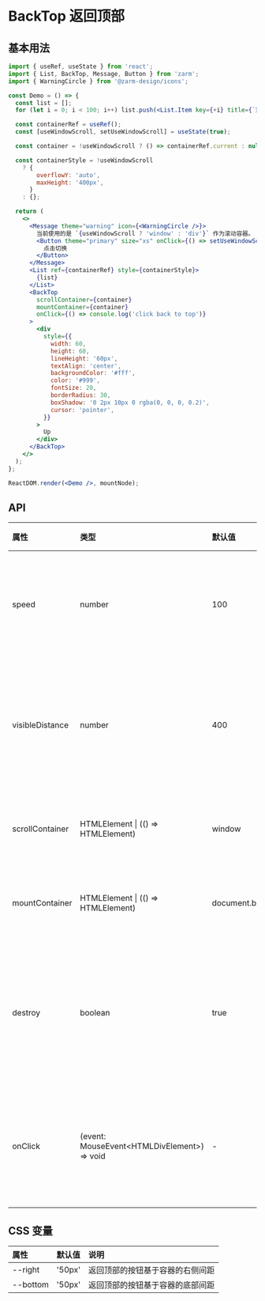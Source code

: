 # BackTop 返回顶部

## 基本用法

```jsx
import { useRef, useState } from 'react';
import { List, BackTop, Message, Button } from 'zarm';
import { WarningCircle } from '@zarm-design/icons';

const Demo = () => {
  const list = [];
  for (let i = 0; i < 100; i++) list.push(<List.Item key={+i} title={`第 ${i + 1} 行`} />);

  const containerRef = useRef();
  const [useWindowScroll, setUseWindowScroll] = useState(true);

  const container = !useWindowScroll ? () => containerRef.current : null;

  const containerStyle = !useWindowScroll
    ? {
        overflowY: 'auto',
        maxHeight: '400px',
      }
    : {};

  return (
    <>
      <Message theme="warning" icon={<WarningCircle />}>
        当前使用的是 `{useWindowScroll ? 'window' : 'div'}` 作为滚动容器。
        <Button theme="primary" size="xs" onClick={() => setUseWindowScroll(!useWindowScroll)}>
          点击切换
        </Button>
      </Message>
      <List ref={containerRef} style={containerStyle}>
        {list}
      </List>
      <BackTop
        scrollContainer={container}
        mountContainer={container}
        onClick={() => console.log('click back to top')}
      >
        <div
          style={{
            width: 60,
            height: 60,
            lineHeight: '60px',
            textAlign: 'center',
            backgroundColor: '#fff',
            color: '#999',
            fontSize: 20,
            borderRadius: 30,
            boxShadow: '0 2px 10px 0 rgba(0, 0, 0, 0.2)',
            cursor: 'pointer',
          }}
        >
          Up
        </div>
      </BackTop>
    </>
  );
};

ReactDOM.render(<Demo />, mountNode);
```

## API

| 属性            | 类型                                          | 默认值        | 说明                     |
| :-------------- | :-------------------------------------------- | :------------ | :----------------------- |
| speed           | number                                        | 100           | 每 10 毫秒滑动的距离     |
| visibleDistance | number                                        | 400           | 离滚动条顶部的可视距离   |
| scrollContainer | HTMLElement \| (() => HTMLElement)            | window        | 设置滚动容器             |
| mountContainer  | HTMLElement \| (() => HTMLElement)            | document.body | 设置挂载容器             |
| destroy         | boolean                                       | true          | 组件不可见时是否移除节点 |
| onClick         | (event: MouseEvent\<HTMLDivElement\>) => void | -             | 点击后触发的回调函数     |

## CSS 变量

| 属性     | 默认值 | 说明                             |
| :------- | :----- | :------------------------------- |
| --right  | '50px' | 返回顶部的按钮基于容器的右侧间距 |
| --bottom | '50px' | 返回顶部的按钮基于容器的底部间距 |
